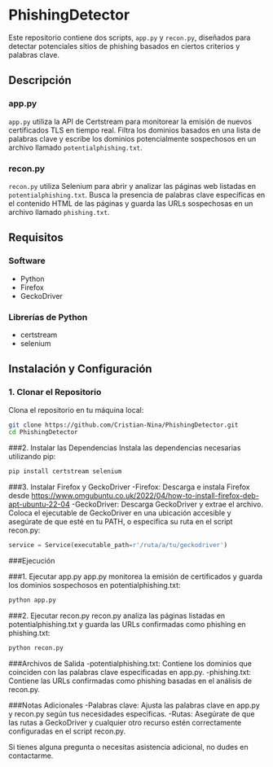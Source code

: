 # PhishingDetector

Este repositorio contiene dos scripts, `app.py` y `recon.py`, diseñados para detectar potenciales sitios de phishing basados en ciertos criterios y palabras clave.

## Descripción

### app.py
`app.py` utiliza la API de Certstream para monitorear la emisión de nuevos certificados TLS en tiempo real. Filtra los dominios basados en una lista de palabras clave y escribe los dominios potencialmente sospechosos en un archivo llamado `potentialphishing.txt`.

### recon.py
`recon.py` utiliza Selenium para abrir y analizar las páginas web listadas en `potentialphishing.txt`. Busca la presencia de palabras clave específicas en el contenido HTML de las páginas y guarda las URLs sospechosas en un archivo llamado `phishing.txt`.

## Requisitos

### Software
- Python
- Firefox
- GeckoDriver

### Librerías de Python
- certstream
- selenium

## Instalación y Configuración

### 1. Clonar el Repositorio
Clona el repositorio en tu máquina local:
```bash
git clone https://github.com/Cristian-Nina/PhishingDetector.git
cd PhishingDetector
```

###2. Instalar las Dependencias
Instala las dependencias necesarias utilizando pip:
```bash
pip install certstream selenium
```

###3. Instalar Firefox y GeckoDriver
-Firefox: Descarga e instala Firefox desde https://www.omgubuntu.co.uk/2022/04/how-to-install-firefox-deb-apt-ubuntu-22-04
-GeckoDriver: Descarga GeckoDriver y extrae el archivo. Coloca el ejecutable de GeckoDriver en una ubicación accesible y asegúrate de que esté en tu PATH, o especifica su ruta en el script recon.py:
```python
service = Service(executable_path=r'/ruta/a/tu/geckodriver')
```


###Ejecución

###1. Ejecutar app.py
app.py monitorea la emisión de certificados y guarda los dominios sospechosos en potentialphishing.txt:
```bash
python app.py
```
###2. Ejecutar recon.py
recon.py analiza las páginas listadas en potentialphishing.txt y guarda las URLs confirmadas como phishing en phishing.txt:
```bash
python recon.py
```

###Archivos de Salida
-potentialphishing.txt: Contiene los dominios que coinciden con las palabras clave especificadas en app.py.
-phishing.txt: Contiene las URLs confirmadas como phishing basadas en el análisis de recon.py.

###Notas Adicionales
-Palabras clave: Ajusta las palabras clave en app.py y recon.py según tus necesidades específicas.
-Rutas: Asegúrate de que las rutas a GeckoDriver y cualquier otro recurso estén correctamente configuradas en el script recon.py.

Si tienes alguna pregunta o necesitas asistencia adicional, no dudes en contactarme.
